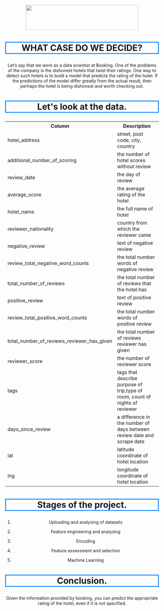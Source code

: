     
<center> <img src="https://upload.wikimedia.org/wikipedia/commons/e/e3/Booking.com_logo2.png" style="width:368px;height:81px;"> 
    
# <p style="border:3px solid DodgerBlue;text-align:center;font-size:100%;">WHAT CASE DO WE DECIDE?  </p> 
   
Let’s say that we work as a data scientist at Booking. One of the problems of the company is the dishonest hotels that twist their ratings. One way to detect such hotels is to build a model that predicts the rating of the hotel. If the predictions of the model differ greatly from the actual result, then perhaps the hotel is being dishonest and worth checking out. 

# <p style="border:3px solid DodgerBlue;text-align:center;font-size:100%;">Let's look at the data. </p> 
    
<table >
   <tr>
    <th>Column</th>
    <th>Description</th>
  </tr>
  
   <tr>
    <td>hotel_address</td>
    <td>street, post code, city, country </td>
  </tr>
    
   <tr>
    <td>additional_number_of_scoring</td>
    <td>the number of hotel scores without review </td>
  </tr> 
    
  <tr>
    <td>review_date</td>
    <td>the day of review </td>
  </tr>

  <tr>
    <td>average_score</td>
    <td>the average rating of the hotel </td>
  </tr>
    
   <tr>
    <td>hotel_name</td>
    <td>the full name of hotel </td>
  </tr>
    
   <tr>
    <td>reviewer_nationality</td>
    <td>country from which the reviewer came </td>
  </tr>
    
   <tr>
    <td>negative_review </td>
    <td>text of negative review </td>
  </tr> 
   
   <tr>
    <td>review_total_negative_word_counts </td>
    <td>the total number words of negative review </td>
  </tr>  
    
   <tr>
    <td>total_number_of_reviews </td>
    <td>the total number of reviews that the hotel has </td>
  </tr>  
    
   <tr>
    <td>positive_review</td>
    <td>text of positive review </td>
  </tr> 

   </tr> 
    
   <tr>
    <td>review_total_positive_word_counts</td>
    <td>the total number words of positive review </td>
  </tr> 
    
  <tr>
    <td>total_number_of_reviews_reviewer_has_given</td>
    <td>the total number of reviews reviewer has given </td>
  </tr> 
    
   <tr>
    <td>reviewer_score</td>
    <td>the number of reviewer score </td>
  </tr> 
    
   <tr>
    <td>tags</td>
    <td>tags that describe purpose of trip,type of room, count of nights of reviewer </td>
  </tr> 
    
   <tr>
    <td>days_since_review</td>
    <td>a difference in the number of days between review date and scrape date</td>
  </tr> 
    
   <tr>
    <td>lat</td>
    <td>latitude coordinate of hotel location </td>
  </tr> 
    
   <tr>
    <td>lng</td>
    <td>longitude coordinate of hotel location </td>
  </tr> 
      
</table>

# <p style="border:3px solid DodgerBlue;text-align:center;font-size:100%;">Stages of the project. </p> 

1. Uploading and analysing of datasets

2. Feature engineering and analysing

3. Encoding

4. Feature assessment and selection

5. Machine Learning

# <p style="border:3px solid DodgerBlue;text-align:center;font-size:100%;">Conclusion. </p> 
    
Given the information provided by booking, you can predict the appropriate rating of the hotel, even if it is not specified.